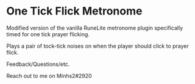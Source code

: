 # One Tick Flick Metronome
Modified version of the vanilla RuneLite metronome plugin specifically timed for one tick prayer flicking.

Plays a pair of tock-tick noises on when the player should click to prayer flick.

Feedback/Questions/etc.

Reach out to me on Minhs2#2920
